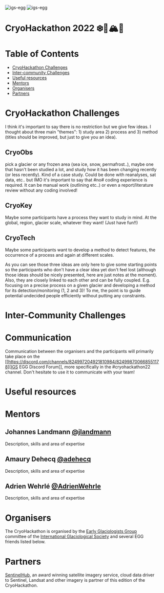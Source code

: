![igs-egg](https://github.com/igsegg/CryoHackathon2022/blob/main/data/egg-logo.png)
![igs-egg](https://github.com/igsegg/CryoHackathon2022/blob/main/data/sentinelhub-logo.png)

# CryoHackathon 2022 ❄️🧊🏔️🐧

# Table of Contents
- [CryoHackathon Challenges](#cryohackathon-challenges)
- [Inter-community Challenges](#inter-community-challenges)
- [Useful resources](#useful-resources)
- [Mentors](#mentors)
- [Organisers](#organisers)
- [Partners](#partners)

# CryoHackathon Challenges

I think it's important to say there is no restriction but we give few
ideas. I thought about three main "themes": 1) study area 2) process
and 3) method (titles should be improved, but just to give you an
idea).

## CryoObs 

pick a glacier or any frozen area (sea ice, snow, permafrost..), maybe one that
hasn't been studied a lot, and study how it has been changing recently (or less
recently). Kind of a case study. Could be done with reanalyses, sat data,
etc.. but IMO it's important to say that #no# coding experience is required. It
can be manual work (outlining etc..) or even a report/literature review without
any coding involved!

## CryoKey

Maybe some participants have a process they want to study in mind. At the
global, region, glacier scale, whatever they want! (Just have fun!!)

## CryoTech

Maybe some participants want to develop a method to detect features, the
occurrence of a process and again at different scales.

As you can see those three ideas are only here to give some starting points so
the participants who don't have a clear idea yet don't feel lost (although those
ideas should be nicely presented, here are just notes at the moment). Also, they
are closely linked to each other and can be fully coupled. E.g. focusing on a
precise process on a given glacier and developing a method for its
detection/monitoring (1, 2 and 3)! To me, the point is to guide potential
undecided people efficiently without putting any constraints.

# Inter-Community Challenges

# Communication
Communication between the organisers and the participants will
primarily take place on the [[https://discord.com/channels/824997204921810984/824998700668551178][IGS EGG Discord Forum]], more specifically
in the #cryohackathon22 channel. Don't hesitate to use it to
communicate with your team!

# Useful resources

# Mentors

## Johannes Landmann [@jlandmann](https://github.com/jlandmann)
Description, skills and area of expertise

## Amaury Dehecq [@adehecq](https://github.com/adehecq)
Description, skills and area of expertise

## Adrien Wehrlé [@AdrienWehrle](https://github.com/AdrienWehrle)
Description, skills and area of expertise

# Organisers

The CryoHackathon is organised by the [Early Glaciologists Group](https://igsegg.org/) committee of the
[International Glaciological Society](https://www.igsoc.org/) and several EGG friends listed below. 

# Partners

[SentinelHub](https://www.sentinel-hub.com/), an award winning satellite imagery service, cloud data driver to
Sentinel, Landsat and other imagery is partner of this edition of the
CryoHackathon.

